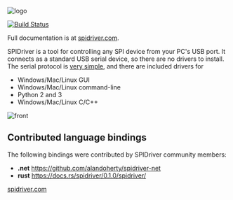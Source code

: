 ![logo](/images/logo.png)

[![Build Status](https://travis-ci.org/jamesbowman/spidriver.svg?branch=master)](https://travis-ci.org/jamesbowman/spidriver)

Full documentation is at
[spidriver.com](https://spidriver.com).

SPIDriver is a tool for controlling any SPI device from your PC's USB port.
It connects as a standard USB serial device, so there are no drivers to install.
The serial protocol is [very simple](/protocol.md),
and there are included drivers for

* Windows/Mac/Linux GUI
* Windows/Mac/Linux command-line
* Python 2 and 3
* Windows/Mac/Linux C/C++

![front](/images/DSC_1313a.JPG)

## Contributed language bindings

The following bindings were contributed by SPIDriver community members:

* **.net** https://github.com/alandoherty/spidriver-net
* **rust** https://docs.rs/spidriver/0.1.0/spidriver/

[spidriver.com](https://spidriver.com)

